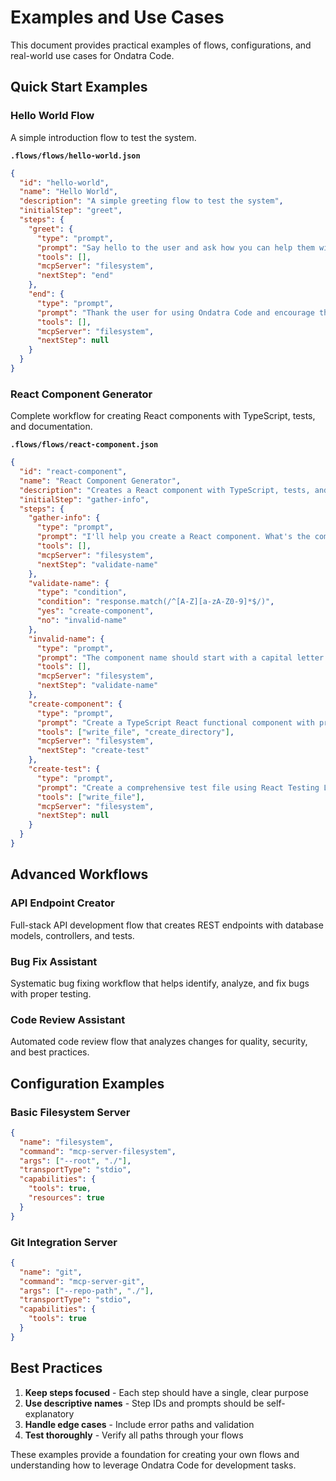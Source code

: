 # Examples and Use Cases

This document provides practical examples of flows, configurations, and real-world use cases for Ondatra Code.

## Quick Start Examples

### Hello World Flow

A simple introduction flow to test the system.

**`.flows/flows/hello-world.json`**

```json
{
  "id": "hello-world",
  "name": "Hello World",
  "description": "A simple greeting flow to test the system",
  "initialStep": "greet",
  "steps": {
    "greet": {
      "type": "prompt",
      "prompt": "Say hello to the user and ask how you can help them with their code today.",
      "tools": [],
      "mcpServer": "filesystem",
      "nextStep": "end"
    },
    "end": {
      "type": "prompt",
      "prompt": "Thank the user for using Ondatra Code and encourage them to try more complex flows.",
      "tools": [],
      "mcpServer": "filesystem",
      "nextStep": null
    }
  }
}
```

### React Component Generator

Complete workflow for creating React components with TypeScript, tests, and documentation.

**`.flows/flows/react-component.json`**

```json
{
  "id": "react-component",
  "name": "React Component Generator",
  "description": "Creates a React component with TypeScript, tests, and documentation",
  "initialStep": "gather-info",
  "steps": {
    "gather-info": {
      "type": "prompt",
      "prompt": "I'll help you create a React component. What's the component name and what should it do?",
      "tools": [],
      "mcpServer": "filesystem",
      "nextStep": "validate-name"
    },
    "validate-name": {
      "type": "condition",
      "condition": "response.match(/^[A-Z][a-zA-Z0-9]*$/)",
      "yes": "create-component",
      "no": "invalid-name"
    },
    "invalid-name": {
      "type": "prompt",
      "prompt": "The component name should start with a capital letter. Please provide a valid name.",
      "tools": [],
      "mcpServer": "filesystem",
      "nextStep": "validate-name"
    },
    "create-component": {
      "type": "prompt",
      "prompt": "Create a TypeScript React functional component with proper props interface and JSDoc comments.",
      "tools": ["write_file", "create_directory"],
      "mcpServer": "filesystem",
      "nextStep": "create-test"
    },
    "create-test": {
      "type": "prompt",
      "prompt": "Create a comprehensive test file using React Testing Library.",
      "tools": ["write_file"],
      "mcpServer": "filesystem",
      "nextStep": null
    }
  }
}
```

## Advanced Workflows

### API Endpoint Creator

Full-stack API development flow that creates REST endpoints with database models, controllers, and tests.

### Bug Fix Assistant

Systematic bug fixing workflow that helps identify, analyze, and fix bugs with proper testing.

### Code Review Assistant

Automated code review flow that analyzes changes for quality, security, and best practices.

## Configuration Examples

### Basic Filesystem Server

```json
{
  "name": "filesystem",
  "command": "mcp-server-filesystem",
  "args": ["--root", "./"],
  "transportType": "stdio",
  "capabilities": {
    "tools": true,
    "resources": true
  }
}
```

### Git Integration Server

```json
{
  "name": "git",
  "command": "mcp-server-git",
  "args": ["--repo-path", "./"],
  "transportType": "stdio",
  "capabilities": {
    "tools": true
  }
}
```

## Best Practices

1. **Keep steps focused** - Each step should have a single, clear purpose
2. **Use descriptive names** - Step IDs and prompts should be self-explanatory
3. **Handle edge cases** - Include error paths and validation
4. **Test thoroughly** - Verify all paths through your flows

These examples provide a foundation for creating your own flows and understanding how to leverage Ondatra Code for development tasks.
